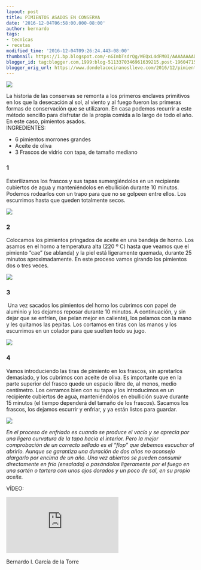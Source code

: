 ```yaml
---
layout: post
title: PIMIENTOS ASADOS EN CONSERVA
date: '2016-12-04T06:58:00.000-08:00'
author: bernardo
tags:
- tecnicas
- recetas
modified_time: '2016-12-04T09:26:24.443-08:00'
thumbnail: https://1.bp.blogspot.com/-nGImbTsdrQg/WEQxL4dFM0I/AAAAAAAADOY/6Tf3gdAJtLs3Hl4yWkpQQdE7Dwedxs_CACLcB/s72-c/18.JPG
blogger_id: tag:blogger.com,1999:blog-5113370346961639215.post-1960471503844994728
blogger_orig_url: https://www.dondelacocinanoslleve.com/2016/12/pimientos-asados-en-conserva.html
---
```


![](https://1.bp.blogspot.com/-nGImbTsdrQg/WEQxL4dFM0I/AAAAAAAADOY/6Tf3gdAJtLs3Hl4yWkpQQdE7Dwedxs_CACLcB/s400/18.JPG)

  

La historia de las conservas se remonta a los primeros enclaves primitivos en los que la desecación al sol, al viento y al fuego fueron las primeras formas de conservación que se utilizaron. En casa podemos recurrir a este método sencillo para disfrutar de la propia comida a lo largo de todo el año. En este caso, pimientos asados.  
INGREDIENTES:
* 6 pimientos morrones grandes
* Aceite de oliva
* 3 Frascos de vidrio con tapa, de tamaño mediano  

### 1

Esterilizamos los frascos y sus tapas sumergiéndolos en un recipiente cubiertos de agua y manteniéndolos en ebullición durante 10 minutos. Podemos rodearlos con un trapo para que no se golpeen entre ellos. Los escurrimos hasta que queden totalmente secos.  

![](https://4.bp.blogspot.com/-XQwG2X4vtiE/WEQt4voFLiI/AAAAAAAADN8/w4Y9bhvozJw3a_d0EpQlZvHFAp8gaXAOwCLcB/s320/02.JPG)



### 2

Colocamos los pimientos pringados de aceite en una bandeja de horno. Los asamos en el horno a temperatura alta (220 º C) hasta que veamos que el pimiento “cae” (se ablanda) y la piel está ligeramente quemada, durante 25 minutos aproximadamente. En este proceso vamos girando los pimientos dos o tres veces.  

![](https://3.bp.blogspot.com/-7JzCwcHlIx0/WEQuiOEFAOI/AAAAAAAADOI/KjeUCszXXg8LUVpE8D94kAUYvEl60xZIgCLcB/s320/05.JPG)

  

### 3

 Una vez sacados los pimientos del horno los cubrimos con papel de aluminio y los dejamos reposar durante 10 minutos. A continuación, y sin dejar que se enfríen, (se pelan mejor en caliente), los pelamos con la mano y les quitamos las pepitas. Los cortamos en tiras con las manos y los escurrimos en un colador para que suelten todo su jugo.  

![](https://3.bp.blogspot.com/-DUFnmXZpTNw/WEQuC9cw5sI/AAAAAAAADOA/DNP5ld9NNnYRDuFIy4LS9BjGNxy7Sh_SwCLcB/s320/09.JPG)

  

### 4

Vamos introduciendo las tiras de pimiento en los frascos, sin apretarlos demasiado, y los cubrimos con aceite de oliva. Es importante que en la parte superior del frasco quede un espacio libre de, al menos, medio centímetro. Los cerramos bien con su tapa y los introducimos en un recipiente cubiertos de agua, manteniéndolos en ebullición suave durante 15 minutos (el tiempo dependerá del tamaño de los frascos). Sacamos los frascos, los dejamos escurrir y enfriar, y ya están listos para guardar.  

![](https://2.bp.blogspot.com/-dBW2hyu1qoc/WEQxSDHiAZI/AAAAAAAADOc/uUGjSuUane0j916I3x7R2QYp9lrObt6cACLcB/s320/24.JPG)  

_En el proceso de enfriado es cuando se produce el vacío y se aprecia por una ligera curvatura de la tapa hacia el interior. Pero la mejor comprobación de un correcto sellado es el “flop” que debemos escuchar al abrirlo. Aunque se garantiza una duración de dos años no aconsejo alargarlo por encima de un año. Una vez abiertos se pueden consumir directamente en frío (ensalada) o pasándolos ligeramente por el fuego en una sartén o tartera con unos ajos dorados y un poco de sal, en su propio aceite._  

VÍDEO:

<iframe class="YOUTUBE-iframe-video" data-thumbnail-src="https://i.ytimg.com/vi/Gwd2u6VEdq0/0.jpg" src="https://www.youtube.com/embed/Gwd2u6VEdq0?feature=player_embedded" frameborder="0" allowfullscreen></iframe>

Bernardo I. García de la Torre
